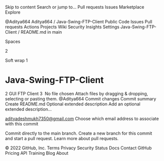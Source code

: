 Skip to content
Search or jump to…
Pull requests
Issues
Marketplace
Explore
 
@Aditya664 
Aditya664
/
Java-Swing-FTP-Client
Public
Code
Issues
Pull requests
Actions
Projects
Wiki
Security
Insights
Settings
Java-Swing-FTP-Client
/
README.md
in
main
 

Spaces

2

Soft wrap
1
# Java-Swing-FTP-Client
2
GUI FTP Client
3
​
No file chosen
Attach files by dragging & dropping, selecting or pasting them.
@Aditya664
Commit changes
Commit summary
Create README.md
Optional extended description
Add an optional extended description…

adityadeshmukh7350@gmail.com
Choose which email address to associate with this commit

 Commit directly to the main branch.
 Create a new branch for this commit and start a pull request. Learn more about pull requests.
 
© 2022 GitHub, Inc.
Terms
Privacy
Security
Status
Docs
Contact GitHub
Pricing
API
Training
Blog
About
